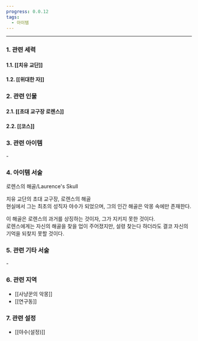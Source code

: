 ```yaml
---
progress: 0.0.12
tags:
  - 아이템
---
```

---
### 1. 관련 세력 
#### 1.1. [[치유 교단]]
#### 1.2. [[위대한 자]]

### 2. 관련 인물
#### 2.1. [[초대 교구장 로렌스]]
#### 2.2. [[코스]]

### 3. 관련 아이템
\-


### 4. 아이템 서술
로렌스의 해골/Laurence's Skull

치유 교단의 초대 교구장, 로렌스의 해골  
현실에서 그는 최초의 성직자 야수가 되었으며, 그의 인간 해골은 악몽 속에만 존재한다.  
  
이 해골은 로렌스의 과거를 상징하는 것이자, 그가 지키지 못한 것이다.  
로렌스에게는 자신의 해골을 찾을 업이 주어졌지만, 설령 찾는다 하더라도 결코 자신의 기억을 되찾지 못할 것이다.

### 5. 관련 기타 서술
\-
### 6. 관련 지역
- [[사냥꾼의 악몽]]
- [[연구동]]

### 7. 관련 설정
- [[야수(설정)]]